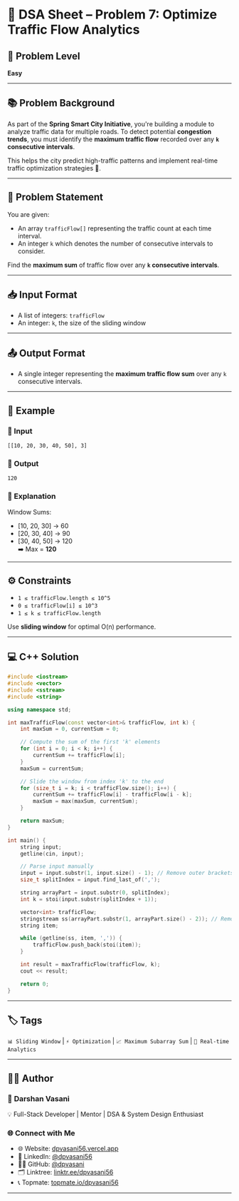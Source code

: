 # 🧩 DSA Sheet – Problem 7: Optimize Traffic Flow Analytics

## 🎯 Problem Level  
**Easy**

---

## 📚 Problem Background  

As part of the **Spring Smart City Initiative**, you're building a module to analyze traffic data for multiple roads. To detect potential **congestion trends**, you must identify the **maximum traffic flow** recorded over any **`k` consecutive intervals**.

This helps the city predict high-traffic patterns and implement real-time traffic optimization strategies 🚦.

---

## 📝 Problem Statement  

You are given:
- An array `trafficFlow[]` representing the traffic count at each time interval.
- An integer `k` which denotes the number of consecutive intervals to consider.  

Find the **maximum sum** of traffic flow over any **`k` consecutive intervals**.

---

## 📥 Input Format  

- A list of integers: `trafficFlow`  
- An integer: `k`, the size of the sliding window

---

## 📤 Output Format  

- A single integer representing the **maximum traffic flow sum** over any `k` consecutive intervals.

---

## 🧪 Example  

### 🔹 Input  
```
[[10, 20, 30, 40, 50], 3]
```

### 🔹 Output  
```
120
```

### 🧠 Explanation  
Window Sums:
- [10, 20, 30] → 60  
- [20, 30, 40] → 90  
- [30, 40, 50] → 120  
➡️ Max = **120**

---

## ⚙️ Constraints  

- `1 ≤ trafficFlow.length ≤ 10^5`  
- `0 ≤ trafficFlow[i] ≤ 10^3`  
- `1 ≤ k ≤ trafficFlow.length`

Use **sliding window** for optimal O(n) performance.

---

## 💻 C++ Solution  

```cpp
#include <iostream>
#include <vector>
#include <sstream>
#include <string>

using namespace std;

int maxTrafficFlow(const vector<int>& trafficFlow, int k) {
    int maxSum = 0, currentSum = 0;

    // Compute the sum of the first 'k' elements
    for (int i = 0; i < k; i++) {
        currentSum += trafficFlow[i];
    }
    maxSum = currentSum;

    // Slide the window from index 'k' to the end
    for (size_t i = k; i < trafficFlow.size(); i++) {
        currentSum += trafficFlow[i] - trafficFlow[i - k];
        maxSum = max(maxSum, currentSum);
    }

    return maxSum;
}

int main() {
    string input;
    getline(cin, input);

    // Parse input manually
    input = input.substr(1, input.size() - 1); // Remove outer brackets
    size_t splitIndex = input.find_last_of(',');

    string arrayPart = input.substr(0, splitIndex);
    int k = stoi(input.substr(splitIndex + 1));

    vector<int> trafficFlow;
    stringstream ss(arrayPart.substr(1, arrayPart.size() - 2)); // Remove nested brackets
    string item;

    while (getline(ss, item, ',')) {
        trafficFlow.push_back(stoi(item));
    }

    int result = maxTrafficFlow(trafficFlow, k);
    cout << result;

    return 0;
}
```

---

## 🏷️ Tags  
`📊 Sliding Window` | `⚡ Optimization` | `📈 Maximum Subarray Sum` | `📶 Real-time Analytics`

---

## 👨‍💻 Author  

### 🚀 **Darshan Vasani**  
💡 Full-Stack Developer | Mentor | DSA & System Design Enthusiast  

### 🌐 Connect with Me  
- 🌐 Website: [dpvasani56.vercel.app](https://dpvasani56.vercel.app)  
- 💼 LinkedIn: [@dpvasani56](https://linkedin.com/in/dpvasani56)  
- 🧑‍💻 GitHub: [@dpvasani](https://github.com/dpvasani)  
- 🗂️ Linktree: [linktr.ee/dpvasani56](https://linktr.ee/dpvasani56)  
- 📞 Topmate: [topmate.io/dpvasani56](https://topmate.io/dpvasani56)

---
